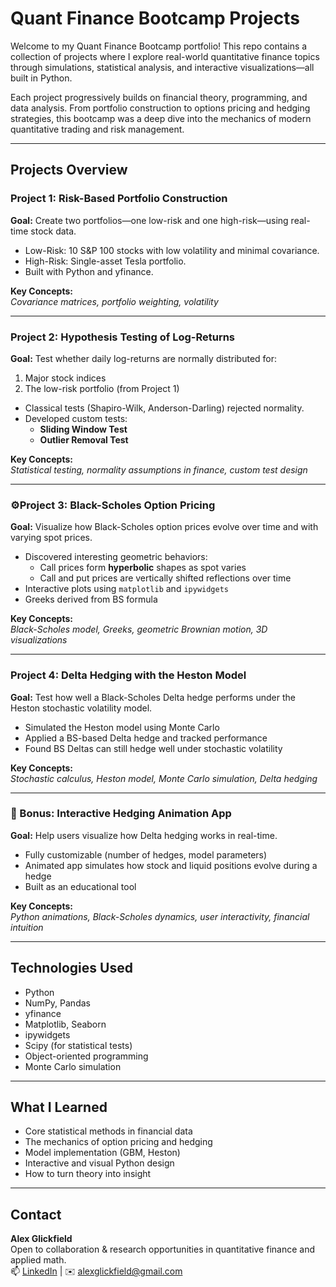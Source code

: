 # Quant Finance Bootcamp Projects

Welcome to my Quant Finance Bootcamp portfolio! This repo contains a collection of projects where I explore real-world quantitative finance topics through simulations, statistical analysis, and interactive visualizations—all built in Python.

Each project progressively builds on financial theory, programming, and data analysis. From portfolio construction to options pricing and hedging strategies, this bootcamp was a deep dive into the mechanics of modern quantitative trading and risk management.

---

## Projects Overview

### Project 1: Risk-Based Portfolio Construction

**Goal:** Create two portfolios—one low-risk and one high-risk—using real-time stock data.

- Low-Risk: 10 S&P 100 stocks with low volatility and minimal covariance.
- High-Risk: Single-asset Tesla portfolio.
- Built with Python and yfinance.

**Key Concepts:**  
*Covariance matrices, portfolio weighting, volatility*

---

### Project 2: Hypothesis Testing of Log-Returns

**Goal:** Test whether daily log-returns are normally distributed for:

1. Major stock indices  
2. The low-risk portfolio (from Project 1)

- Classical tests (Shapiro-Wilk, Anderson-Darling) rejected normality.
- Developed custom tests:
  - **Sliding Window Test**
  - **Outlier Removal Test**

**Key Concepts:**  
*Statistical testing, normality assumptions in finance, custom test design*

---

### ⚙Project 3: Black-Scholes Option Pricing

**Goal:** Visualize how Black-Scholes option prices evolve over time and with varying spot prices.

- Discovered interesting geometric behaviors:
  - Call prices form **hyperbolic** shapes as spot varies
  - Call and put prices are vertically shifted reflections over time
- Interactive plots using `matplotlib` and `ipywidgets`
- Greeks derived from BS formula

**Key Concepts:**  
*Black-Scholes model, Greeks, geometric Brownian motion, 3D visualizations*

---

### Project 4: Delta Hedging with the Heston Model

**Goal:** Test how well a Black-Scholes Delta hedge performs under the Heston stochastic volatility model.

- Simulated the Heston model using Monte Carlo
- Applied a BS-based Delta hedge and tracked performance
- Found BS Deltas can still hedge well under stochastic volatility

**Key Concepts:**  
*Stochastic calculus, Heston model, Monte Carlo simulation, Delta hedging*

---

### 🎥 Bonus: Interactive Hedging Animation App

**Goal:** Help users visualize how Delta hedging works in real-time.

- Fully customizable (number of hedges, model parameters)
- Animated app simulates how stock and liquid positions evolve during a hedge
- Built as an educational tool

**Key Concepts:**  
*Python animations, Black-Scholes dynamics, user interactivity, financial intuition*

---

## Technologies Used

- Python
- NumPy, Pandas
- yfinance
- Matplotlib, Seaborn
- ipywidgets
- Scipy (for statistical tests)
- Object-oriented programming
- Monte Carlo simulation

---

## What I Learned

- Core statistical methods in financial data
- The mechanics of option pricing and hedging
- Model implementation (GBM, Heston)
- Interactive and visual Python design
- How to turn theory into insight

---

## Contact

**Alex Glickfield**  
Open to collaboration & research opportunities in quantitative finance and applied math.  
📫 [LinkedIn](https://www.linkedin.com/in/alexglickfield/) | ✉️ alexglickfield@gmail.com
